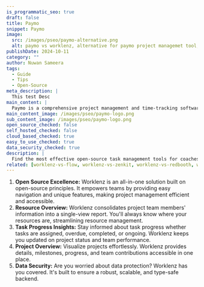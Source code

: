 ```yaml
---
is_programmatic_seo: true
draft: false
title: Paymo
snippet: Paymo
image:
  src: /images/pseo/paymo-alternative.png
  alt: paymo vs worklenz, alternative for paymo project managemet tool, task management, resource management, productivity
publishDate: 2024-10-11
category: ""
author: Nuwan Sameera
tags:
  - Guide
  - Tips
  - Open-Source
meta_description: |
  This test Desc
main_content: |
  Paymo is a comprehensive project management and time-tracking software designed to help businesses streamline their workflows and improve productivity. It offers a range of features to manage projects, track time, generate invoices, and collaborate with team members.
main_content_image: /images/pseo/paymo-logo.png
sub_content_image: /images/pseo/paymo-logo.png
open_source_checked: false
self_hosted_checked: false
cloud_based_checked: true
easy_to_use_checked: true
data_security_checked: true
description: |
  Find the most effective open-source task management tools for coaches on our platform. Simplify your coaching tasks and boost productivity with these tools.
related: [worklenz-vs-flow, worklenz-vs-zenkit, worklenz-vs-redbooth, worklenz-vs-kantata]
---
```

1. **Open Source Excellence:** Worklenz is an all-in-one solution built on open-source principles. It empowers teams by providing easy navigation and unique features, making project management efficient and accessible.
2. **Resource Overview:** Worklenz consolidates project team members' information into a single-view report. You'll always know where your resources are, streamlining resource management.
3. **Task Progress Insights:** Stay informed about task progress whether tasks are assigned, overdue, completed, or ongoing. Worklenz keeps you updated on project status and team performance.
4. **Project Overview:** Visualize projects effortlessly. Worklenz provides details, milestones, progress, and team contributions accessible in one place.
5. **Data Security:** Are you worried about data protection? Worklenz has you covered. It's built to ensure a robust, scalable, and type-safe backend.